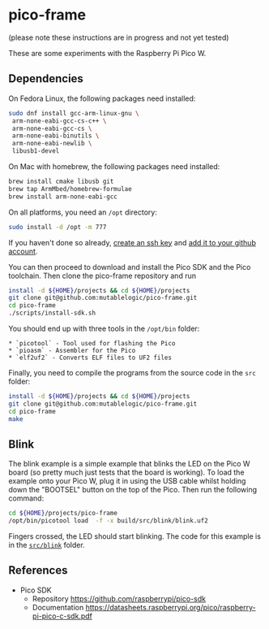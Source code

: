 # pico-frame

(please note these instructions are in progress and not yet tested)

These are some experiments with the Raspberry Pi Pico W.

## Dependencies

On Fedora Linux, the following packages need installed:

```bash
sudo dnf install gcc-arm-linux-gnu \
 arm-none-eabi-gcc-cs-c++ \
 arm-none-eabi-gcc-cs \
 arm-none-eabi-binutils \
 arm-none-eabi-newlib \
 libusb1-devel
```

On Mac with homebrew, the following packages need installed:

```bash
brew install cmake libusb git
brew tap ArmMbed/homebrew-formulae
brew install arm-none-eabi-gcc
```

On all platforms, you need an `/opt` directory:

```bash
sudo install -d /opt -m 777
```

If you haven't done so already, [create an ssh key](https://www.digitalocean.com/community/tutorials/how-to-create-ssh-keys-with-openssh-on-macos-or-linux) and [add it to your 
github account](https://docs.github.com/en/authentication/connecting-to-github-with-ssh/adding-a-new-ssh-key-to-your-github-account).

You can then proceed to download and install the Pico SDK
and the Pico toolchain. Then clone the pico-frame repository and run

```bash
install -d ${HOME}/projects && cd ${HOME}/projects
git clone git@github.com:mutablelogic/pico-frame.git
cd pico-frame
./scripts/install-sdk.sh
```

You should end up with three tools in the `/opt/bin` folder:
  
    * `picotool` - Tool used for flashing the Pico
    * `pioasm` - Assembler for the Pico
    * `elf2uf2` - Converts ELF files to UF2 files

Finally, you need to compile the programs from the source code in the `src` folder:

```bash
install -d ${HOME}/projects && cd ${HOME}/projects
git clone git@github.com:mutablelogic/pico-frame.git
cd pico-frame
make
```

## Blink

The blink example is a simple example that blinks the LED on the Pico W board (so pretty much just tests that the board is working).
To load the example onto your Pico W, plug it in using the USB cable whilst holding down the "BOOTSEL" button on the top of the
Pico. Then run the following command:

```bash
cd ${HOME}/projects/pico-frame
/opt/bin/picotool load  -f -x build/src/blink/blink.uf2
```

Fingers crossed, the LED should start blinking. The code for this example is in the [`src/blink`](src/blink) folder.

## References

  * Pico SDK
    * Repository https://github.com/raspberrypi/pico-sdk
    * Documentation https://datasheets.raspberrypi.org/pico/raspberry-pi-pico-c-sdk.pdf


